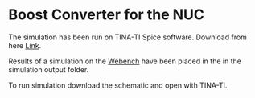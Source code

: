 # Boost Converter for the NUC

 The simulation has been run on TINA-TI Spice software. Download from here [Link](http://www.ti.com/tool/TINA-TI).

 Results of a simulation on the [Webench](https://webench.ti.com/power-designer/) have been placed in the in the simulation output folder. 

 To run simulation download the schematic and open with TINA-TI.
